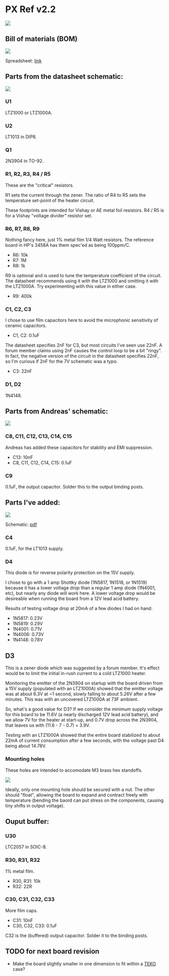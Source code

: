 # PX Ref v2.2

![](top.png)

## Bill of materials (BOM)

![](BOM.png)

Spreadsheet: [link](https://docs.google.com/spreadsheets/d/1iMRS2HY1jZ_TCvgPMmdHyxduSDgiw9QMjbdRjiF5_4c/edit?usp=sharing)

## Parts from the datasheet schematic:

![](../../../media/ltz1000-7v-schematic.png)

### U1

LTZ1000 or LTZ1000A.

### U2

LT1013 in DIP8.

### Q1

2N3904 in TO-92.

### R1, R2, R3, R4 / R5

These are the "critical" resistors.

R1 sets the current through the zener.
The ratio of R4 to R5 sets the temperature set-point of the heater circuit.

These footprints are intended for Vishay or AE metal foil resistors.  R4 / R5 is for a Vishay "voltage divider" resistor set.

### R6, R7, R8, R9

Nothing fancy here, just 1% metal film 1/4 Watt resistors.  The reference board in HP's 3458A has them spec'ed as being 100ppm/C.

- R6: 10k
- R7: 1M
- R8: 1k

R9 is optional and is used to tune the temperature coefficient of the circuit.  The datasheet recommends using it with the LTZ1000 and omitting it with the LTZ1000A.  Try experimenting with this value in either case.

- R9: 400k

### C1, C2, C3

I chose to use film capacitors here to avoid the microphonic sensitivity of ceramic capacitors.

- C1, C2: 0.1uF

The datasheet specifies 2nF for C3, but most circuits I've seen use 22nF.  A forum member claims using 2nF causes the control loop to be a bit "ringy".  In fact, the negative version of the circuit in the datasheet specifies 22nF, so I'm curious if 2nF for the 7V schematic was a typo.

- C3: 22nF

### D1, D2

1N4148.

## Parts from Andreas' schematic:

![](../../../media/LTZ1KA_1b.PNG)

### C8, C11, C12, C13, C14, C15

Andreas has added these capacitors for stability and EMI suppression.

- C13: 10nF
- C8, C11, C12, C14, C15: 0.1uF

### C9

0.1uF, the output capacitor.  Solder this to the output binding posts.

## Parts I've added:

![](basic-ltz1000.png)

Schematic: [pdf](basic-ltz1000.pdf)

### C4

0.1uF, for the LT1013 supply.

### D4

This diode is for reverse polarity protection on the 15V supply.

I chose to go with a 1 amp Shottky diode (1N5817, 1N1518, or 1N1519)
because it has a lower voltage drop than a regular 1 amp diode (1N4001, etc),
but nearly any diode will work here.
A lower voltage drop would be desireable when running the board from a 12V lead acid battery.

Results of testing voltage drop at 20mA of a few diodes I had on hand:
- 1N5817: 0.23V
- 1N5819: 0.29V
- 1N4001: 0.71V
- 1N4006: 0.73V
- 1N4148: 0.78V

## D3

This is a zener diode which was suggested by a forum member.  It's effect would be to limit the initial in-rush current to a cold LTZ1000 heater.

Monitoring the emitter of the 2N3904 on startup with the board driven from a 15V supply (populated with an LTZ1000A) showed that the emitter voltage was at about 6.3V at ~1 second, slowly falling to about 5.26V after a few minutes.  This was with an uncovered LTZ1000A at 73F ambient.

So, what's a good value for D3?  If we consider the minimum supply voltage for this board to be 11.6V (a nearly discharged 12V lead acid battery), and we allow 7V for the heater at start-up, and 0.7V drop across the 2N3904, that leaves us with (11.6 - 7 - 0.7) = 3.9V.

Testing with an LTZ1000A showed that the entire board stabilized to about 22mA of current consumption after a few seconds, with the voltage past D4 being about 14.78V.

### Mounting holes

These holes are intended to accomodate M3 brass hex standoffs.

![](../../../media/standoff.jpg)

Ideally, only one mounting hole should be secured with a nut.
The other should "float", allowing the board to expand and contract freely with temperature
(bending the baord can put stress on the components, causing tiny shifts in output voltage).

## Ouput buffer:

### U30

LTC2057 in SOIC-8.

### R30, R31, R32

1% metal film.

- R30, R31: 10k
- R32: 22R

### C30, C31, C32, C33

More film caps.

- C31: 10nF
- C30, C32, C33: 0.1uF

C32 is the (buffered) output capacitor.  Solder it to the binding posts.


## TODO for next board revision

- Make the board slightly smaller in one dimension to fit within a [TEKO](http://www.tekoenclosures.com/en/products/family/RF/series/37-39) case?
